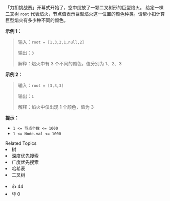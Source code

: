 「力扣挑战赛」开幕式开始了，空中绽放了一颗二叉树形的巨型焰火。
给定一棵二叉树 `root` 代表焰火，节点值表示巨型焰火这一位置的颜色种类。请帮小扣计算巨型焰火有多少种不同的颜色。

**示例 1：**

> 输入：`root = [1,3,2,1,null,2]`
>
> 输出：`3`
>
> 解释：焰火中有 3 个不同的颜色，值分别为 1、2、3

**示例 2：**

> 输入：`root = [3,3,3]`
>
> 输出：`1`
>
> 解释：焰火中仅出现 1 个颜色，值为 3

**提示：**
- `1 <= 节点个数 <= 1000`
- `1 <= Node.val <= 1000`

<div><div>Related Topics</div><div><li>树</li><li>深度优先搜索</li><li>广度优先搜索</li><li>哈希表</li><li>二叉树</li></div></div><br><div><li>👍 44</li><li>👎 0</li></div>